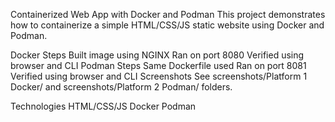 Containerized Web App with Docker and Podman
This project demonstrates how to containerize a simple HTML/CSS/JS static website using Docker and Podman.

Docker Steps
Built image using NGINX
Ran on port 8080
Verified using browser and CLI
Podman Steps
Same Dockerfile used
Ran on port 8081
Verified using browser and CLI
Screenshots
See screenshots/Platform 1 Docker/ and screenshots/Platform 2 Podman/ folders.

Technologies
HTML/CSS/JS
Docker
Podman
